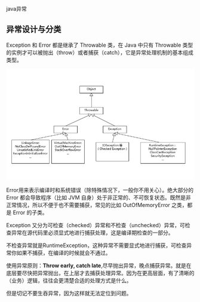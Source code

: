 java异常

## 异常设计与分类

Exception 和 Error 都是继承了 Throwable 类，在 Java 中只有 Throwable 类型的实例才可以被抛出（throw）或者捕获（catch），它是异常处理机制的基本组成类型。

![](java异常/accba531a365e6ae39614ebfa3273900.png)

Error用来表示编译时和系统错误（除特殊情况下，一般你不用关心）。绝大部分的 Error 都会导致程序（比如 JVM 自身）处于非正常的、不可恢复状态。既然是非正常情况，所以不便于也不需要捕获，常见的比如 OutOfMemoryError 之类，都是 Error 的子类。

Exception 又分为可检查（checked）异常和不检查（unchecked）异常，可检查异常在源代码里必须显式地进行捕获处理，这是编译期检查的一部分。

不检查异常就是RuntimeException，这种异常不需要显式地进行捕获，可检查异常你如果不捕获，在编译的时候就会不通过。

使用异常原则：**Throw early, catch late**,尽早抛出异常，晚点捕获异常。就是在底层要尽快把异常抛出，在上层才去捕获处理异常。因为在更高层面，有了清晰的（业务）逻辑，往往会更清楚合适的处理方式是什么。

但是切记不要生吞异常，因为这样就无法定位到问题。